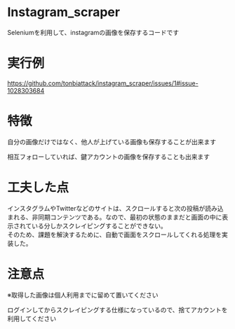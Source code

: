 # Instagram_scraper

Seleniumを利用して、instagramの画像を保存するコードです

# 実行例
https://github.com/tonbiattack/instagram_scraper/issues/1#issue-1028303684


# 特徴
自分の画像だけではなく、他人が上げている画像も保存することが出来ます    

相互フォローしていれば、鍵アカウントの画像を保存することも出来ます

# 工夫した点
インスタグラムやTwitterなどのサイトは、スクロールすると次の投稿が読み込まれる、非同期コンテンツである。なので、最初の状態のままだと画面の中に表示されている分しかスクレイピングすることができない。  
そのため、課題を解決するために、自動で画面をスクロールしてくれる処理を実装した。


# 注意点
※取得した画像は個人利用までに留めて置いてください    

ログインしてからスクレイピングする仕様になっているので、捨てアカウントを利用してください

